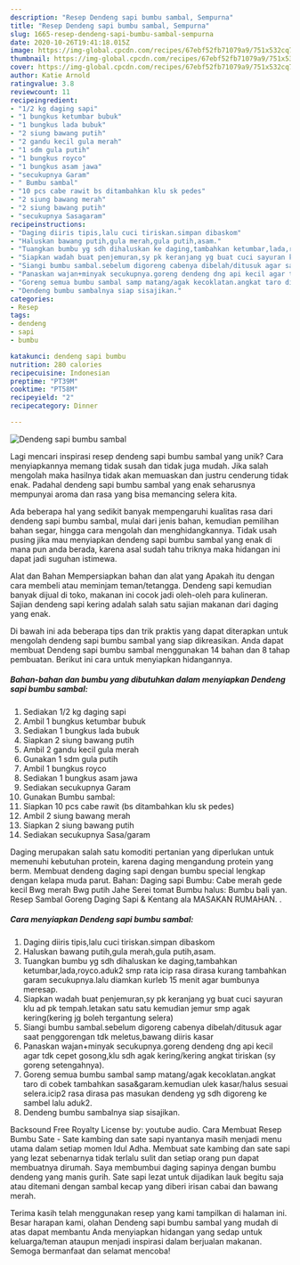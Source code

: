 ```yaml
---
description: "Resep Dendeng sapi bumbu sambal, Sempurna"
title: "Resep Dendeng sapi bumbu sambal, Sempurna"
slug: 1665-resep-dendeng-sapi-bumbu-sambal-sempurna
date: 2020-10-26T19:41:18.015Z
image: https://img-global.cpcdn.com/recipes/67ebf52fb71079a9/751x532cq70/dendeng-sapi-bumbu-sambal-foto-resep-utama.jpg
thumbnail: https://img-global.cpcdn.com/recipes/67ebf52fb71079a9/751x532cq70/dendeng-sapi-bumbu-sambal-foto-resep-utama.jpg
cover: https://img-global.cpcdn.com/recipes/67ebf52fb71079a9/751x532cq70/dendeng-sapi-bumbu-sambal-foto-resep-utama.jpg
author: Katie Arnold
ratingvalue: 3.8
reviewcount: 11
recipeingredient:
- "1/2 kg daging sapi"
- "1 bungkus ketumbar bubuk"
- "1 bungkus lada bubuk"
- "2 siung bawang putih"
- "2 gandu kecil gula merah"
- "1 sdm gula putih"
- "1 bungkus royco"
- "1 bungkus asam jawa"
- "secukupnya Garam"
- " Bumbu sambal"
- "10 pcs cabe rawit bs ditambahkan klu sk pedes"
- "2 siung bawang merah"
- "2 siung bawang putih"
- "secukupnya Sasagaram"
recipeinstructions:
- "Daging diiris tipis,lalu cuci tiriskan.simpan dibaskom"
- "Haluskan bawang putih,gula merah,gula putih,asam."
- "Tuangkan bumbu yg sdh dihaluskan ke daging,tambahkan ketumbar,lada,royco.aduk2 smp rata icip rasa dirasa kurang tambahkan garam secukupnya.lalu diamkan kurleb 15 menit agar bumbunya meresap."
- "Siapkan wadah buat penjemuran,sy pk keranjang yg buat cuci sayuran klu ad pk tempah.letakan satu satu kemudian jemur smp agak kering(kering jg boleh tergantung selera)"
- "Siangi bumbu sambal.sebelum digoreng cabenya dibelah/ditusuk agar saat penggorengan tdk meletus,bawang diiris kasar"
- "Panaskan wajan+minyak secukupnya.goreng dendeng dng api kecil agar tdk cepet gosong,klu sdh agak kering/kering angkat tiriskan (sy goreng setengahnya)."
- "Goreng semua bumbu sambal samp matang/agak kecoklatan.angkat taro di cobek tambahkan sasa&amp;garam.kemudian ulek kasar/halus sesuai selera.icip2 rasa dirasa pas masukan dendeng yg sdh digoreng ke sambel lalu aduk2."
- "Dendeng bumbu sambalnya siap sisajikan."
categories:
- Resep
tags:
- dendeng
- sapi
- bumbu

katakunci: dendeng sapi bumbu 
nutrition: 280 calories
recipecuisine: Indonesian
preptime: "PT39M"
cooktime: "PT58M"
recipeyield: "2"
recipecategory: Dinner

---
```



![Dendeng sapi bumbu sambal](https://img-global.cpcdn.com/recipes/67ebf52fb71079a9/751x532cq70/dendeng-sapi-bumbu-sambal-foto-resep-utama.jpg)

Lagi mencari inspirasi resep dendeng sapi bumbu sambal yang unik? Cara menyiapkannya memang tidak susah dan tidak juga mudah. Jika salah mengolah maka hasilnya tidak akan memuaskan dan justru cenderung tidak enak. Padahal dendeng sapi bumbu sambal yang enak seharusnya mempunyai aroma dan rasa yang bisa memancing selera kita.

Ada beberapa hal yang sedikit banyak mempengaruhi kualitas rasa dari dendeng sapi bumbu sambal, mulai dari jenis bahan, kemudian pemilihan bahan segar, hingga cara mengolah dan menghidangkannya. Tidak usah pusing jika mau menyiapkan dendeng sapi bumbu sambal yang enak di mana pun anda berada, karena asal sudah tahu triknya maka hidangan ini dapat jadi suguhan istimewa.

Alat dan Bahan Mempersiapkan bahan dan alat yang Apakah itu dengan cara membeli atau meminjam teman/tetangga. Dendeng sapi kemudian banyak dijual di toko, makanan ini cocok jadi oleh-oleh para kulineran. Sajian dendeng sapi kering adalah salah satu sajian makanan dari daging yang enak.


Di bawah ini ada beberapa tips dan trik praktis yang dapat diterapkan untuk mengolah dendeng sapi bumbu sambal yang siap dikreasikan. Anda dapat membuat Dendeng sapi bumbu sambal menggunakan 14 bahan dan 8 tahap pembuatan. Berikut ini cara untuk menyiapkan hidangannya.

<!--inarticleads1-->

##### Bahan-bahan dan bumbu yang dibutuhkan dalam menyiapkan Dendeng sapi bumbu sambal:

1. Sediakan 1/2 kg daging sapi
1. Ambil 1 bungkus ketumbar bubuk
1. Sediakan 1 bungkus lada bubuk
1. Siapkan 2 siung bawang putih
1. Ambil 2 gandu kecil gula merah
1. Gunakan 1 sdm gula putih
1. Ambil 1 bungkus royco
1. Sediakan 1 bungkus asam jawa
1. Sediakan secukupnya Garam
1. Gunakan  Bumbu sambal:
1. Siapkan 10 pcs cabe rawit (bs ditambahkan klu sk pedes)
1. Ambil 2 siung bawang merah
1. Siapkan 2 siung bawang putih
1. Sediakan secukupnya Sasa/garam


Daging merupakan salah satu komoditi pertanian yang diperlukan untuk memenuhi kebutuhan protein, karena daging mengandung protein yang berm. Membuat dendeng daging sapi dengan bumbu special lengkap dengan kelapa muda parut. Bahan: Daging sapi Bumbu: Cabe merah gede kecil Bwg merah Bwg putih Jahe Serei tomat Bumbu halus: Bumbu bali yan. Resep Sambal Goreng Daging Sapi &amp; Kentang ala MASAKAN RUMAHAN. . 

<!--inarticleads2-->

##### Cara menyiapkan Dendeng sapi bumbu sambal:

1. Daging diiris tipis,lalu cuci tiriskan.simpan dibaskom
1. Haluskan bawang putih,gula merah,gula putih,asam.
1. Tuangkan bumbu yg sdh dihaluskan ke daging,tambahkan ketumbar,lada,royco.aduk2 smp rata icip rasa dirasa kurang tambahkan garam secukupnya.lalu diamkan kurleb 15 menit agar bumbunya meresap.
1. Siapkan wadah buat penjemuran,sy pk keranjang yg buat cuci sayuran klu ad pk tempah.letakan satu satu kemudian jemur smp agak kering(kering jg boleh tergantung selera)
1. Siangi bumbu sambal.sebelum digoreng cabenya dibelah/ditusuk agar saat penggorengan tdk meletus,bawang diiris kasar
1. Panaskan wajan+minyak secukupnya.goreng dendeng dng api kecil agar tdk cepet gosong,klu sdh agak kering/kering angkat tiriskan (sy goreng setengahnya).
1. Goreng semua bumbu sambal samp matang/agak kecoklatan.angkat taro di cobek tambahkan sasa&amp;garam.kemudian ulek kasar/halus sesuai selera.icip2 rasa dirasa pas masukan dendeng yg sdh digoreng ke sambel lalu aduk2.
1. Dendeng bumbu sambalnya siap sisajikan.


Backsound Free Royalty License by: youtube audio. Cara Membuat Resep Bumbu Sate - Sate kambing dan sate sapi nyantanya masih menjadi menu utama dalam setiap momen Idul Adha. Membuat sate kambing dan sate sapi yang lezat sebenarnya tidak terlalu sulit dan setiap orang pun dapat membuatnya dirumah. Saya membumbui daging sapinya dengan bumbu dendeng yang manis gurih. Sate sapi lezat untuk dijadikan lauk begitu saja atau ditemani dengan sambal kecap yang diberi irisan cabai dan bawang merah. 

Terima kasih telah menggunakan resep yang kami tampilkan di halaman ini. Besar harapan kami, olahan Dendeng sapi bumbu sambal yang mudah di atas dapat membantu Anda menyiapkan hidangan yang sedap untuk keluarga/teman ataupun menjadi inspirasi dalam berjualan makanan. Semoga bermanfaat dan selamat mencoba!

